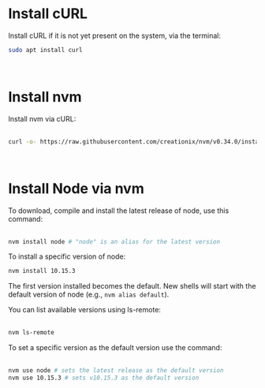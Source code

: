 <!-- TITLE: Install Node Js -->
<!-- SUBTITLE: ...on Linux Ubuntu 18.04 LTS using Node Version Manager (NVM) -->

# Install cURL
Install cURL if it is not yet present on the system, via the terminal:

```bash
sudo apt install curl
```
<br>

# Install nvm
Install nvm via cURL:<br><br>

```bash
curl -o- https://raw.githubusercontent.com/creationix/nvm/v0.34.0/install.sh | bash
```
<br>

# Install Node via nvm
To download, compile and install the latest release of node, use this command:<br><br>

```bash
nvm install node # "node" is an alias for the latest version
```

To install a specific version of node:

```bash
nvm install 10.15.3
```

The first version installed becomes the default. New shells will start with the default version of node (e.g., ```nvm alias default```).

You can list available versions using ls-remote:<br><br>

```bash
nvm ls-remote
```

To set a specific version as the default version use the command:<br><br>

```bash
nvm use node # sets the latest release as the default version
nvm use 10.15.3 # sets v10.15.3 as the default version
```
